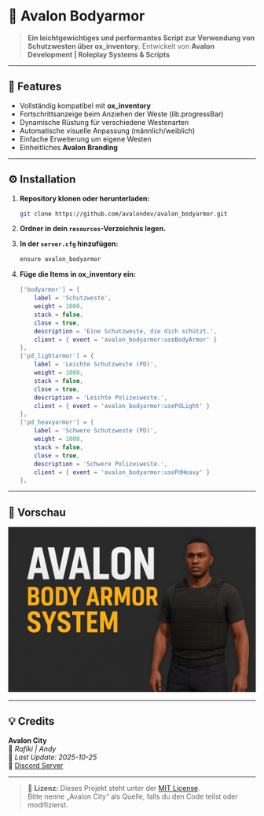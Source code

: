 # 🦺 Avalon Bodyarmor

> **Ein leichtgewichtiges und performantes Script zur Verwendung von Schutzwesten über ox_inventory.**
> Entwickelt von **Avalon Development | Roleplay Systems & Scripts**

---

## 🚀 Features

- Vollständig kompatibel mit **ox_inventory**
- Fortschrittsanzeige beim Anziehen der Weste (lib.progressBar)
- Dynamische Rüstung für verschiedene Westenarten
- Automatische visuelle Anpassung (männlich/weiblich)
- Einfache Erweiterung um eigene Westen
- Einheitliches **Avalon Branding**

---

## ⚙️ Installation

1. **Repository klonen oder herunterladen:**
   ```bash
   git clone https://github.com/avalondev/avalon_bodyarmor.git
   ```

2. **Ordner in dein `resources`-Verzeichnis legen.**

3. **In der `server.cfg` hinzufügen:**
   ```bash
   ensure avalon_bodyarmor
   ```

4. **Füge die Items in ox_inventory ein:**
   ```lua
   ['bodyarmor'] = {
       label = 'Schutzweste',
       weight = 1000,
       stack = false,
       close = true,
       description = 'Eine Schutzweste, die dich schützt.',
       client = { event = 'avalon_bodyarmor:useBodyArmor' }
   },
   ['pd_lightarmor'] = {
       label = 'Leichte Schutzweste (PD)',
       weight = 1000,
       stack = false,
       close = true,
       description = 'Leichte Polizeiweste.',
       client = { event = 'avalon_bodyarmor:usePdLight' }
   },
   ['pd_heavyarmor'] = {
       label = 'Schwere Schutzweste (PD)',
       weight = 1000,
       stack = false,
       close = true,
       description = 'Schwere Polizeiweste.',
       client = { event = 'avalon_bodyarmor:usePdHeavy' }
   },
   ```

---

## 🧩 Vorschau

![Avalon Bodyarmor Preview](avalon-bodyarmor.png)

---

## 💡 Credits

**Avalon City**  
👤 *Rafiki | Andy*  
📅 *Last Update: 2025-10-25*  
💬 [Discord Server](https://discord.gg/NvMkhqVJdM)

---

> 💬 **Lizenz:** Dieses Projekt steht unter der [MIT License](LICENSE).  
> Bitte nenne „Avalon City“ als Quelle, falls du den Code teilst oder modifizierst.
